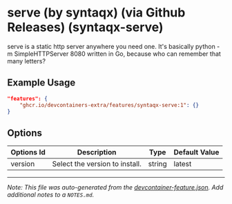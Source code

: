 
# serve (by syntaqx) (via Github Releases) (syntaqx-serve)

serve is a static http server anywhere you need one. It's basically python -m SimpleHTTPServer 8080 written in Go, because who can remember that many letters?

## Example Usage

```json
"features": {
    "ghcr.io/devcontainers-extra/features/syntaqx-serve:1": {}
}
```

## Options

| Options Id | Description | Type | Default Value |
|-----|-----|-----|-----|
| version | Select the version to install. | string | latest |



---

_Note: This file was auto-generated from the [devcontainer-feature.json](devcontainer-feature.json).  Add additional notes to a `NOTES.md`._
